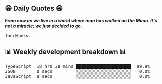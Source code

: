 ## 😄 Daily Quotes 😄

_**From now on we live in a world where man has walked on the Moon. It's not a miracle; we just decided to go.**_

Tom Hanks



## 📊 Weekly development breakdown 📊

<pre>TypeScript  18 hrs 38 mins ████████████████████▉  99.9%
JSON        0 secs         ░░░░░░░░░░░░░░░░░░░░░   0.0%
JavaScript  0 secs         ░░░░░░░░░░░░░░░░░░░░░   0.0%</pre>